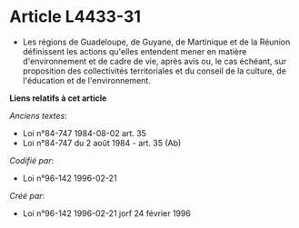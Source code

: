 # Article L4433-31

- Les régions de Guadeloupe, de Guyane, de Martinique et de la Réunion définissent les actions qu'elles entendent mener en
matière d'environnement et de cadre de vie, après avis ou, le cas échéant, sur proposition des collectivités territoriales et
du conseil de la culture, de l'éducation et de l'environnement.

**Liens relatifs à cet article**

_Anciens textes_:

  - Loi n°84-747 1984-08-02 art. 35
  - Loi n°84-747 du 2 août 1984 - art. 35 (Ab)

_Codifié par_:

  - Loi n°96-142 1996-02-21

_Créé par_:

  - Loi n°96-142 1996-02-21 jorf 24 février 1996
